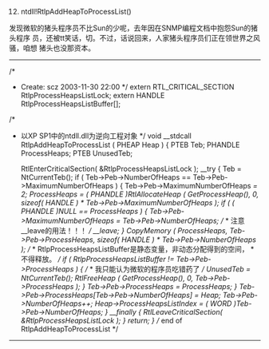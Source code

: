 12) ntdll!RtlpAddHeapToProcessList()

发现微软的猪头程序员不比Sun的少呢，去年因在SNMP编程文档中抱怨Sun的猪头程序
员，还被tt笑话，切。不过，话说回来，人家猪头程序员们正在领世界之风骚，咱想
猪头也没那资本。

--------------------------------------------------------------------------
/*
 * Create: scz 2003-11-30 22:00
 */
extern RTL_CRITICAL_SECTION RtlpProcessHeapsListLock;
extern HANDLE               RtlpProcessHeapsListBuffer[];

/*
 * 以XP SP1中的ntdll.dll为逆向工程对象
 */
void __stdcall RtlpAddHeapToProcessList
(
    PHEAP       Heap
)
{
    PTEB        Teb;
    PHANDLE     ProcessHeaps;
    PTEB        UnusedTeb;

    RtlEnterCriticalSection( &RtlpProcessHeapsListLock );
    __try
    {
        Teb = NtCurrentTeb();
        if ( Teb->Peb->NumberOfHeaps == Teb->Peb->MaximumNumberOfHeaps )
        {
            Teb->Peb->MaximumNumberOfHeaps *= 2;
            ProcessHeaps                    = ( PHANDLE )RtlAllocateHeap
                                              (
                                                  GetProcessHeap(),
                                                  0,
                                                  sizeof( HANDLE ) * Teb->Peb->MaximumNumberOfHeaps
                                              );
            if ( ( PHANDLE )NULL == ProcessHeaps )
            {
                Teb->Peb->MaximumNumberOfHeaps = Teb->Peb->NumberOfHeaps;
                /*
                 * 注意__leave的用法！！！
                 */
                __leave;
            }
            CopyMemory
            (
                ProcessHeaps,
                Teb->Peb->ProcessHeaps,
                sizeof( HANDLE ) * Teb->Peb->NumberOfHeaps
            );
            /*
             * RtlpProcessHeapsListBuffer是静态变量，非动态分配得到的空间，
             * 不得释放。
             */
            if ( RtlpProcessHeapsListBuffer != Teb->Peb->ProcessHeaps )
            {
                /*
                 * 我只能认为微软的程序员吃错药了
                 */
                UnusedTeb = NtCurrentTeb();
                RtlFreeHeap
                (
                    GetProcessHeap(),
                    0,
                    Teb->Peb->ProcessHeaps
                );
            }
            Teb->Peb->ProcessHeaps = ProcessHeaps;
        }
        Teb->Peb->ProcessHeaps[Teb->Peb->NumberOfHeaps] = Heap;
        Teb->Peb->NumberOfHeaps++;
        Heap->ProcessHeapsListIndex                     = ( WORD )Teb->Peb->NumberOfHeaps;
    }
    __finally
    {
        RtlLeaveCriticalSection( &RtlpProcessHeapsListLock );
    }
    return;
}  /* end of RtlpAddHeapToProcessList */
--------------------------------------------------------------------------